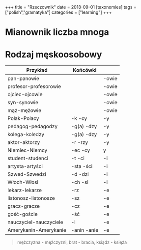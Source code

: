 +++
title = "Rzeczownik"
date = 2018-09-01
[taxonomies]
tags = ["polish","gramatyka"]
categories = ["learning"]
+++
# Mianownik liczba mnoga
# Rodzaj męskoosobowy

|Przykład|Końcówki||
|-|-|-|
|pan-panowie||-owie|
|profesor-profesorowie||-owie|
|ojciec-ojcowie||-owie|
|syn-synowie||-owie|
|mąż-mężowie||-owie|
|Polak-Polacy|-k -cy|-y|
|pedagog-pedagodzy|-g(a) -dzy|-y|
|kolega-koledzy|-g(a) -dzy|-y|
|aktor-aktorzy|-r -rzy|-y|
|Niemiec-Niemcy|-ec -cy|y|
|student-studenci|-t -ci|-i
|artysta-artyści|-sta -ści|-i|
|Szwed-Szwedzi|-d -dzi|-i|
|Włoch-Włosi|-ch -si|-i|
|lekarz-lekarze|-rz|-e|
|listonosz-listonosze|-sz|-e|
|gracz-gracze|-cz|-e|
|gość-goście|-ść|-e|
|nauczyciel-nauczyciele|-l|-e|
|Amerykanin-Amerykanie|-anin -anie|-e|
> mężczyzna - mężczyzni, brat - bracia, ksiądz - księża